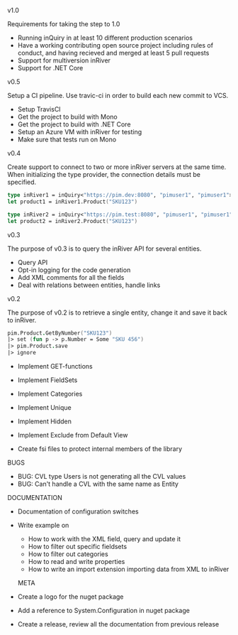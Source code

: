 v1.0

Requirements for taking the step to 1.0

* Running inQuiry in at least 10 different production scenarios
* Have a working contributing open source project including rules of conduct, and having recieved and merged at least 5 pull requests
* Support for multiversion inRiver
* Support for .NET Core


v0.5

Setup a CI pipeline. Use travic-ci in order to build each new commit to VCS.

* Setup TravisCI
* Get the project to build with Mono
* Get the project to build with .NET Core
* Setup an Azure VM with inRiver for testing
* Make sure that tests run on Mono


v0.4

Create support to connect to two or more inRiver servers at the same time. When initializing
the type provider, the connection details must be specified.

```fsharp
type inRiver1 = inQuiry<"https://pim.dev:8080", "pimuser1", "pimuser1">
let product1 = inRiver1.Product("SKU123")

type inRiver2 = inQuiry<"https://pim.test:8080", "pimuser1", "pimuser1">
let product2 = inRiver2.Product("SKU123")
```

v0.3

The purpose of v0.3 is to query the inRiver API for several entities.

* Query API
* Opt-in logging for the code generation
* Add XML comments for all the fields
* Deal with relations between entities, handle links

v0.2

The purpose of v0.2 is to retrieve a single entity, change it and save it back to inRiver.

```fsharp
pim.Product.GetByNumber("SKU123")
|> set (fun p -> p.Number = Some "SKU 456")
|> pim.Product.save 
|> ignore
```

* Implement GET-functions

* Implement FieldSets
* Implement Categories
* Implement Unique
* Implement Hidden
* Implement Exclude from Default View
* Create fsi files to protect internal members of the library

BUGS

* BUG: CVL type Users is not generating all the CVL values
* BUG: Can't handle a CVL with the same name as Entity

DOCUMENTATION

* Documentation of configuration switches
* Write example on
  - How to work with the XML field, query and update it
  - How to filter out specific fieldsets
  - How to filter out categories
  - How to read and write properties
  - How to write an import extension importing data from XML to inRiver

  META

* Create a logo for the nuget package
* Add a reference to System.Configuration in nuget package
* Create a release, review all the documentation from previous release
